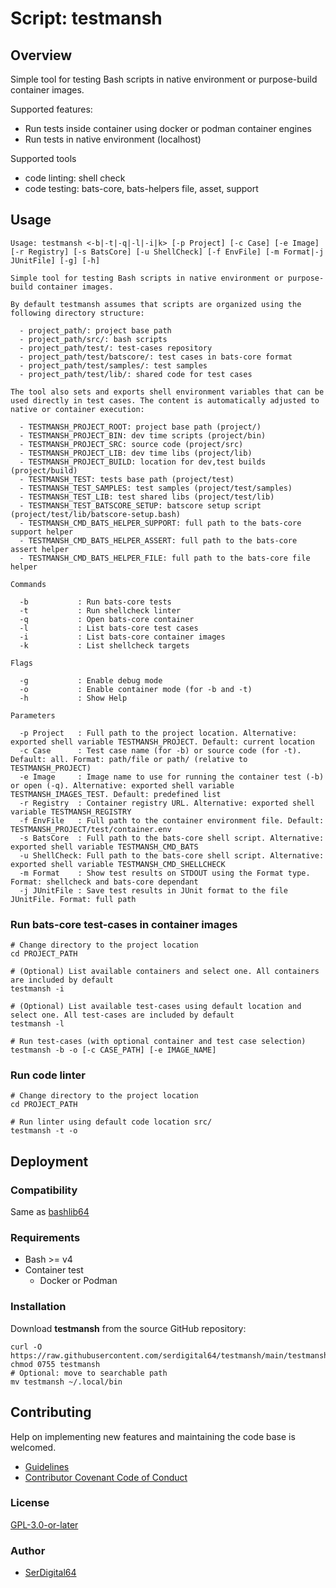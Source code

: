 # Script: testmansh

## Overview

Simple tool for testing Bash scripts in native environment or purpose-build container images.

Supported features:

- Run tests inside container using docker or podman container engines
- Run tests in native environment (localhost)

Supported tools

- code linting: shell check
- code testing: bats-core, bats-helpers file, asset, support

## Usage

```text
Usage: testmansh <-b|-t|-q|-l|-i|k> [-p Project] [-c Case] [-e Image] [-r Registry] [-s BatsCore] [-u ShellCheck] [-f EnvFile] [-m Format|-j JUnitFile] [-g] [-h]

Simple tool for testing Bash scripts in native environment or purpose-build container images.

By default testmansh assumes that scripts are organized using the following directory structure:

  - project_path/: project base path
  - project_path/src/: bash scripts
  - project_path/test/: test-cases repository
  - project_path/test/batscore/: test cases in bats-core format
  - project_path/test/samples/: test samples
  - project_path/test/lib/: shared code for test cases

The tool also sets and exports shell environment variables that can be used directly in test cases. The content is automatically adjusted to native or container execution:

  - TESTMANSH_PROJECT_ROOT: project base path (project/)
  - TESTMANSH_PROJECT_BIN: dev time scripts (project/bin)
  - TESTMANSH_PROJECT_SRC: source code (project/src)
  - TESTMANSH_PROJECT_LIB: dev time libs (project/lib)
  - TESTMANSH_PROJECT_BUILD: location for dev,test builds (project/build)
  - TESTMANSH_TEST: tests base path (project/test)
  - TESTMANSH_TEST_SAMPLES: test samples (project/test/samples)
  - TESTMANSH_TEST_LIB: test shared libs (project/test/lib)
  - TESTMANSH_TEST_BATSCORE_SETUP: batscore setup script (project/test/lib/batscore-setup.bash)
  - TESTMANSH_CMD_BATS_HELPER_SUPPORT: full path to the bats-core support helper
  - TESTMANSH_CMD_BATS_HELPER_ASSERT: full path to the bats-core assert helper
  - TESTMANSH_CMD_BATS_HELPER_FILE: full path to the bats-core file helper

Commands

  -b           : Run bats-core tests
  -t           : Run shellcheck linter
  -q           : Open bats-core container
  -l           : List bats-core test cases
  -i           : List bats-core container images
  -k           : List shellcheck targets

Flags

  -g           : Enable debug mode
  -o           : Enable container mode (for -b and -t)
  -h           : Show Help

Parameters

  -p Project   : Full path to the project location. Alternative: exported shell variable TESTMANSH_PROJECT. Default: current location
  -c Case      : Test case name (for -b) or source code (for -t). Default: all. Format: path/file or path/ (relative to TESTMANSH_PROJECT)
  -e Image     : Image name to use for running the container test (-b) or open (-q). Alternative: exported shell variable TESTMANSH_IMAGES_TEST. Default: predefined list
  -r Registry  : Container registry URL. Alternative: exported shell variable TESTMANSH_REGISTRY
  -f EnvFile   : Full path to the container environment file. Default: TESTMANSH_PROJECT/test/container.env
  -s BatsCore  : Full path to the bats-core shell script. Alternative: exported shell variable TESTMANSH_CMD_BATS
  -u ShellCheck: Full path to the bats-core shell script. Alternative: exported shell variable TESTMANSH_CMD_SHELLCHECK
  -m Format    : Show test results on STDOUT using the Format type. Format: shellcheck and bats-core dependant
  -j JUnitFile : Save test results in JUnit format to the file JUnitFile. Format: full path
```

### Run bats-core test-cases in container images

```shell
# Change directory to the project location
cd PROJECT_PATH

# (Optional) List available containers and select one. All containers are included by default
testmansh -i

# (Optional) List available test-cases using default location and select one. All test-cases are included by default
testmansh -l

# Run test-cases (with optional container and test case selection)
testmansh -b -o [-c CASE_PATH] [-e IMAGE_NAME]
```

### Run code linter

```shell
# Change directory to the project location
cd PROJECT_PATH

# Run linter using default code location src/
testmansh -t -o
```

## Deployment

### Compatibility

Same as [bashlib64](https://github.com/serdigital64/bashlib64#os-compatibility)

### Requirements

- Bash >= v4
- Container test
  - Docker or Podman

### Installation

Download **testmansh** from the source GitHub repository:

```shell
curl -O https://raw.githubusercontent.com/serdigital64/testmansh/main/testmansh
chmod 0755 testmansh
# Optional: move to searchable path
mv testmansh ~/.local/bin
```

## Contributing

Help on implementing new features and maintaining the code base is welcomed.

- [Guidelines](https://github.com/serdigital64/testmansh/blob/main/CONTRIBUTING.md)
- [Contributor Covenant Code of Conduct](https://github.com/serdigital64/testmansh/blob/main/CODE_OF_CONDUCT.md)

### License

[GPL-3.0-or-later](https://www.gnu.org/licenses/gpl-3.0.txt)

### Author

- [SerDigital64](https://serdigital64.github.io/)
